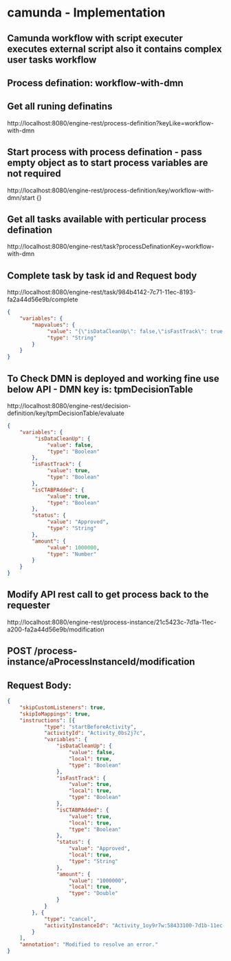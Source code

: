 # camunda - Implementation
##  Camunda workflow with script executer executes external script also it contains complex user tasks workflow

##  Process defination: workflow-with-dmn

##  Get all runing definatins
http://localhost:8080/engine-rest/process-definition?keyLike=workflow-with-dmn

##  Start process with process defination - pass empty object as to start process variables are not required
http://localhost:8080/engine-rest/process-definition/key/workflow-with-dmn/start
{}

##  Get all tasks available with perticular process defination
http://localhost:8080/engine-rest/task?processDefinationKey=workflow-with-dmn

##  Complete task by task id and Request body
http://localhost:8080/engine-rest/task/984b4142-7c71-11ec-8193-fa2a44d56e9b/complete
```json
{
	"variables": {
        "mapvalues": {
             "value": "{\"isDataCleanUp\": false,\"isFastTrack\": true,\"isCTABPAdded\": true,\"status\": \"Approved\",\"amount\": 100000}",
             "type": "String"
        }
    }
}
```
##  To Check DMN is deployed and working fine use below API - DMN key is: tpmDecisionTable
http://localhost:8080/engine-rest/decision-definition/key/tpmDecisionTable/evaluate
```json
{
	"variables": {
         "isDataCleanUp": {
             "value": false,
             "type": "Boolean"
        },
        "isFastTrack": {
             "value": true,
             "type": "Boolean"
        },
        "isCTABPAdded": {
             "value": true,
             "type": "Boolean"
        },
        "status": {
             "value": "Approved",
             "type": "String"
        },
        "amount": {
             "value": 1000000,
             "type": "Number"
        }
    }
}
```
##  Modify API rest call to get process back to the requester
http://localhost:8080/engine-rest/process-instance/21c5423c-7d1a-11ec-a200-fa2a44d56e9b/modification
##  POST /process-instance/aProcessInstanceId/modification

##  Request Body:
```json
{
    "skipCustomListeners": true,
    "skipIoMappings": true,
    "instructions": [{
            "type": "startBeforeActivity",
            "activityId": "Activity_0bs2j7c",
            "variables": {
                "isDataCleanUp": {
                    "value": false,
                    "local": true,
                    "type": "Boolean"
                },
                "isFastTrack": {
                    "value": true,
                    "local": true,
                    "type": "Boolean"
                },
                "isCTABPAdded": {
                    "value": true,
                    "local": true,
                    "type": "Boolean"
                },
                "status": {
                    "value": "Approved",
                    "local": true,
                    "type": "String"
                },
                "amount": {
                    "value": "1000000",
                    "local": true,
                    "type": "Double"
                }
            }
        }, {
            "type": "cancel",
            "activityInstanceId": "Activity_1oy9r7w:58433100-7d1b-11ec-a200-fa2a44d56e9b"
        }
    ],
    "annotation": "Modified to resolve an error."
}
```
